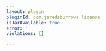 ```yaml
---
layout: plugin
pluginId: com.jaredsburrows.license
isJarAvailable: true
error: ''
violations: []

---
```

